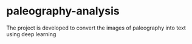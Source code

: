# paleography-analysis
The project is developed to convert the images of paleography into text using deep learning
